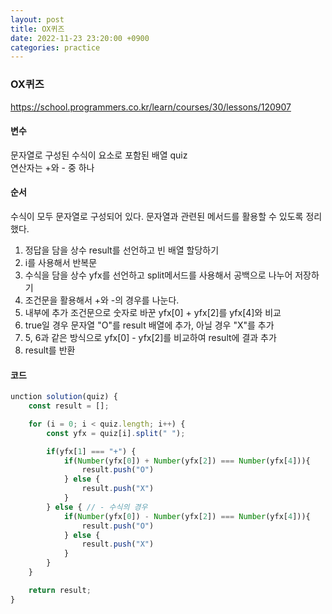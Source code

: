```yaml
---
layout: post
title: OX퀴즈
date: 2022-11-23 23:20:00 +0900
categories: practice
---
```

### OX퀴즈     
https://school.programmers.co.kr/learn/courses/30/lessons/120907    
    
#### 변수    
문자열로 구성된 수식이 요소로 포함된 배열 quiz    
연산자는 +와 - 중 하나    
    
#### 순서    
수식이 모두 문자열로 구성되어 있다. 문자열과 관련된 메서드를 활용할 수 있도록 정리했다.
1. 정답을 담을 상수 result를 선언하고 빈 배열 할당하기
2. i를 사용해서 반복문
3. 수식을 담을 상수 yfx를 선언하고 split메서드를 사용해서 공백으로 나누어 저장하기
4. 조건문을 활용해서 +와 -의 경우를 나눈다. 
5. 내부에 추가 조건문으로 숫자로 바꾼 yfx[0] + yfx[2]를 yfx[4]와 비교
6. true일 경우 문자열 "O"를 result 배열에 추가, 아닐 경우 "X"를 추가
7. 5, 6과 같은 방식으로 yfx[0] - yfx[2]를 비교하여 result에 결과 추가
8. result를 반환 

#### 코드
```JavaScript
unction solution(quiz) {
    const result = [];

    for (i = 0; i < quiz.length; i++) {
        const yfx = quiz[i].split(" ");

        if(yfx[1] === "+") {
            if(Number(yfx[0]) + Number(yfx[2]) === Number(yfx[4])){
                result.push("O")
            } else {
                result.push("X")
            }
        } else { // - 수식의 경우
            if(Number(yfx[0]) - Number(yfx[2]) === Number(yfx[4])){
                result.push("O")
            } else {
                result.push("X")
            }
        }
    }

    return result;
}
```